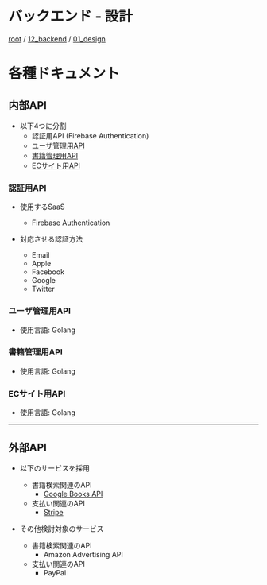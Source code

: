 # バックエンド - 設計

[root](./../../../README.md) 
/ [12_backend](./../README.md) 
/ [01_design](./README.md)

# 各種ドキュメント

## 内部API

* 以下4つに分割
  * 認証用API (Firebase Authentication)
  * [ユーザ管理用API](./../21_user_api/README.md)
  * [書籍管理用API](./../22_book_api/README.md)
  * [ECサイト用API](./../23_store_api/README.md)

### 認証用API

* 使用するSaaS
  * Firebase Authentication

* 対応させる認証方法
  * Email
  * Apple
  * Facebook
  * Google
  * Twitter

### ユーザ管理用API

* 使用言語: Golang

### 書籍管理用API

* 使用言語: Golang

### ECサイト用API

* 使用言語: Golang

---

## 外部API

* 以下のサービスを採用
  * 書籍検索関連のAPI
    * [Google Books API](./../31_google_books_api/README.md)
  * 支払い関連のAPI
    * [Stripe](./../32_stripe/README.md)

* その他検討対象のサービス
  * 書籍検索関連のAPI
    * Amazon Advertising API
  * 支払い関連のAPI
    * PayPal
